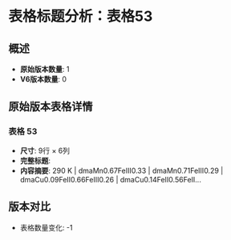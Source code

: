 # 表格标题分析：表格53

## 概述
- **原始版本数量**: 1
- **V6版本数量**: 0

## 原始版本表格详情

### 表格 53
- **尺寸**: 9行 × 6列
- **完整标题**: 
- **内容摘要**: 290 K | dmaMn0.67FeIII0.33 | dmaMn0.71FeIII0.29 | dmaCu0.09FeII0.66FeIII0.26 | dmaCu0.14FeII0.56FeII...

## 版本对比

- 表格数量变化: -1